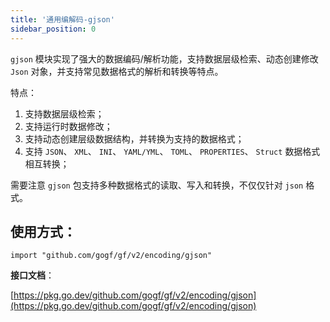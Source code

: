 ```yaml
---
title: '通用编解码-gjson'
sidebar_position: 0
---
```


`gjson` 模块实现了强大的数据编码/解析功能，支持数据层级检索、动态创建修改 `Json` 对象，并支持常见数据格式的解析和转换等特点。

特点：

1. 支持数据层级检索；
2. 支持运行时数据修改；
3. 支持动态创建层级数据结构，并转换为支持的数据格式；
4. 支持 `JSON`、 `XML`、 `INI`、 `YAML/YML`、 `TOML`、 `PROPERTIES`、 `Struct` 数据格式相互转换；

需要注意 `gjson` 包支持多种数据格式的读取、写入和转换，不仅仅针对 `json` 格式。

## **使用方式**：

```
import "github.com/gogf/gf/v2/encoding/gjson"
```

**接口文档**：

[https://pkg.go.dev/github.com/gogf/gf/v2/encoding/gjson](https://pkg.go.dev/github.com/gogf/gf/v2/encoding/gjson)

    